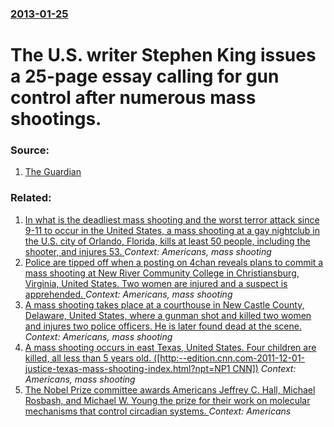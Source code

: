 ### [2013-01-25](/news/2013/01/25/index.md)

# The U.S. writer Stephen King issues a 25-page essay calling for gun control after numerous mass shootings. 




### Source:

1. [The Guardian](http://www.guardian.co.uk/books/2013/jan/25/stephen-king-gun-control-essay-amazon-nra)

### Related:

1. [In what is the deadliest mass shooting and the worst terror attack since 9-11 to occur in the United States, a mass shooting at a gay nightclub in the U.S. city of Orlando, Florida, kills at least 50 people, including the shooter, and injures 53. ](/news/2016/06/12/in-what-is-the-deadliest-mass-shooting-and-the-worst-terror-attack-since-9-11-to-occur-in-the-united-states-a-mass-shooting-at-a-gay-nightc.md) _Context: Americans, mass shooting_
2. [Police are tipped off when a posting on 4chan reveals plans to commit a mass shooting at New River Community College in Christiansburg, Virginia, United States. Two women are injured and a suspect is apprehended. ](/news/2013/04/12/police-are-tipped-off-when-a-posting-on-4chan-reveals-plans-to-commit-a-mass-shooting-at-new-river-community-college-in-christiansburg-virg.md) _Context: Americans, mass shooting_
3. [A mass shooting takes place at a courthouse in New Castle County, Delaware, United States, where a gunman shot and killed two women and injures two police officers. He is later found dead at the scene. ](/news/2013/02/11/a-mass-shooting-takes-place-at-a-courthouse-in-new-castle-county-delaware-united-states-where-a-gunman-shot-and-killed-two-women-and-inju.md) _Context: Americans, mass shooting_
4. [A mass shooting occurs in east Texas, United States. Four children are killed, all less than 5 years old. ([http:--edition.cnn.com-2011-12-01-justice-texas-mass-shooting-index.html?npt=NP1 CNN])](/news/2011/11/30/a-mass-shooting-occurs-in-east-texas-united-states-four-children-are-killed-all-less-than-5-years-old-http-edition-cnn-com-2011-12-0.md) _Context: Americans, mass shooting_
5. [The Nobel Prize committee awards Americans Jeffrey C. Hall, Michael Rosbash, and Michael W. Young the prize for their work on molecular mechanisms that control circadian systems. ](/news/2017/10/2/the-nobel-prize-committee-awards-americans-jeffrey-c-hall-michael-rosbash-and-michael-w-young-the-prize-for-their-work-on-molecular-mech.md) _Context: Americans_
